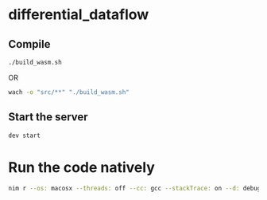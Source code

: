 # differential_dataflow

## Compile

```sh
./build_wasm.sh
```

OR

```sh
wach -o "src/**" "./build_wasm.sh"
```

## Start the server

```sh
dev start
```

# Run the code natively

```sh
nim r --os: macosx --threads: off --cc: gcc --stackTrace: on --d: debug TODO.nim
```